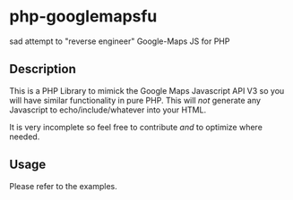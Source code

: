 php-googlemapsfu
========================================================================
sad attempt to "reverse engineer" Google-Maps JS for PHP


## Description

This is a PHP Library to mimick the Google Maps Javascript API V3 so you will
have similar functionality in pure PHP. This will _not_ generate any Javascript
to echo/include/whatever into your HTML. 

It is very incomplete so feel free to contribute _and_ to optimize where needed.

## Usage

Please refer to the examples.